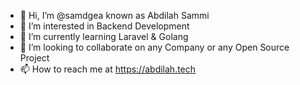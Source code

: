 - 👋 Hi, I’m @samdgea known as Abdilah Sammi
- 👀 I’m interested in Backend Development
- 🌱 I’m currently learning Laravel & Golang
- 💞️ I’m looking to collaborate on any Company or any Open Source Project
- 📫 How to reach me at https://abdilah.tech

<!---
samdgea/samdgea is a ✨ special ✨ repository because its `README.md` (this file) appears on your GitHub profile.
You can click the Preview link to take a look at your changes.
--->
